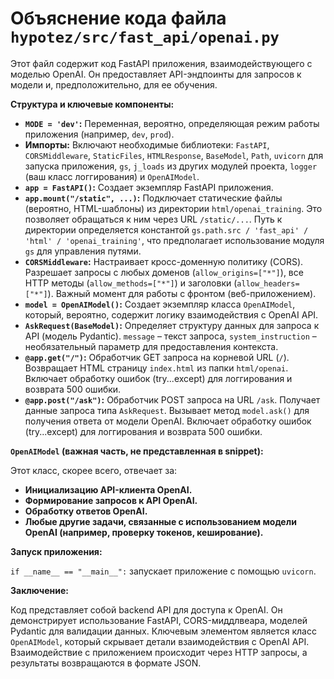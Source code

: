 # Объяснение кода файла `hypotez/src/fast_api/openai.py`

Этот файл содержит код FastAPI приложения, взаимодействующего с моделью OpenAI.  Он предоставляет API-эндпоинты для запросов к модели и, предположительно, для ее обучения.

**Структура и ключевые компоненты:**

* **`MODE = 'dev'`:**  Переменная, вероятно, определяющая режим работы приложения (например, `dev`, `prod`).
* **Импорты:**  Включают необходимые библиотеки: `FastAPI`, `CORSMiddleware`, `StaticFiles`, `HTMLResponse`, `BaseModel`, `Path`, `uvicorn` для запуска приложения,  `gs`, `j_loads` из других модулей проекта,  `logger` (ваш класс логгирования) и `OpenAIModel`.
* **`app = FastAPI()`:**  Создает экземпляр FastAPI приложения.
* **`app.mount("/static", ...)`:**  Подключает статические файлы (вероятно, HTML-шаблоны) из директории `html/openai_training`.  Это позволяет обращаться к ним через URL `/static/...`. Путь к директории определяется константой `gs.path.src / 'fast_api' / 'html' / 'openai_training'`, что предполагает использование модуля `gs` для управления путями.
* **`CORSMiddleware`:** Настраивает кросс-доменную политику (CORS).  Разрешает запросы с любых доменов (`allow_origins=["*"]`), все HTTP методы (`allow_methods=["*"]`) и заголовки (`allow_headers=["*"]`).  Важный момент для работы с фронтом (веб-приложением).
* **`model = OpenAIModel()`:** Создает экземпляр класса `OpenAIModel`, который, вероятно, содержит логику взаимодействия с OpenAI API.
* **`AskRequest(BaseModel)`:**  Определяет структуру данных для запроса к API (модель Pydantic).  `message` – текст запроса, `system_instruction` – необязательный параметр для предоставления контекста.
* **`@app.get("/")`:**  Обработчик GET запроса на корневой URL (`/`). Возвращает HTML страницу `index.html` из папки `html/openai`.  Включает обработку ошибок (try...except) для логгирования и возврата 500 ошибки.
* **`@app.post("/ask")`:** Обработчик POST запроса на URL `/ask`.  Получает данные запроса типа `AskRequest`.  Вызывает метод `model.ask()` для получения ответа от модели OpenAI.  Включает обработку ошибок (try...except) для логгирования и возврата 500 ошибки.

**`OpenAIModel` (важная часть, не представленная в snippet):**

Этот класс, скорее всего, отвечает за:

* **Инициализацию API-клиента OpenAI.**
* **Формирование запросов к API OpenAI.**
* **Обработку ответов OpenAI.**
* **Любые другие задачи, связанные с использованием модели OpenAI (например, проверку токенов, кеширование).**


**Запуск приложения:**

`if __name__ == "__main__":` запускает приложение с помощью `uvicorn`.

**Заключение:**

Код представляет собой backend API для доступа к OpenAI.  Он демонстрирует использование FastAPI, CORS-миддлвеара, моделей Pydantic для валидации данных. Ключевым элементом является класс `OpenAIModel`, который скрывает детали взаимодействия с OpenAI API.  Взаимодействие с приложением происходит через HTTP запросы, а результаты возвращаются в формате JSON.